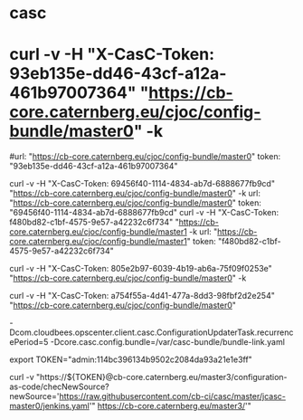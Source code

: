 # casc


# curl -v -H "X-CasC-Token: 93eb135e-dd46-43cf-a12a-461b97007364" "https://cb-core.caternberg.eu/cjoc/config-bundle/master0" -k
#url: "https://cb-core.caternberg.eu/cjoc/config-bundle/master0" token: "93eb135e-dd46-43cf-a12a-461b97007364"

curl -v -H "X-CasC-Token: 69456f40-1114-4834-ab7d-6888677fb9cd" "https://cb-core.caternberg.eu/cjoc/config-bundle/master0" -k
url: "https://cb-core.caternberg.eu/cjoc/config-bundle/master0"
token: "69456f40-1114-4834-ab7d-6888677fb9cd"
curl -v -H "X-CasC-Token: f480bd82-c1bf-4575-9e57-a42232c6f734" "https://cb-core.caternberg.eu/cjoc/config-bundle/master1 -k
url: "https://cb-core.caternberg.eu/cjoc/config-bundle/master1"
token: "f480bd82-c1bf-4575-9e57-a42232c6f734"

curl -v -H "X-CasC-Token: 805e2b97-6039-4b19-ab6a-75f09f0253e" "https://cb-core.caternberg.eu/cjoc/config-bundle/master0" -k

curl -v -H "X-CasC-Token: a754f55a-4d41-477a-8dd3-98fbf2d2e254"  "https://cb-core.caternberg.eu/cjoc/config-bundle/master0"

-Dcom.cloudbees.opscenter.client.casc.ConfigurationUpdaterTask.recurrencePeriod=5 
 -Dcore.casc.config.bundle=/var/casc-bundle/bundle-link.yaml
 
 export TOKEN="admin:114bc396134b9502c2084da93a21e1e3ff"
 
 curl -v  "https://${TOKEN}@cb-core.caternberg.eu/master3/configuration-as-code/checNewSource?newSource='https://raw.githubusercontent.com/cb-ci/casc/master/jcasc-master0/jenkins.yaml'"
https://cb-core.caternberg.eu/master3/'"
